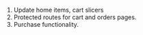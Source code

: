 1. Update home items, cart slicers
2. Protected routes for cart and orders pages.
3. Purchase functionality.
